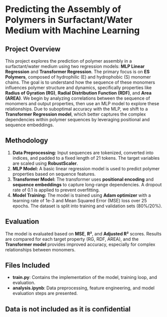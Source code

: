 # Predicting the Assembly of Polymers in Surfactant/Water Medium with Machine Learning

## Project Overview
This project explores the prediction of polymer assembly in a surfactant/water medium using two regression models: **MLP Linear Regression** and **Transformer Regression**. The primary focus is on **ES Polymers**, composed of hydrophilic (E) and hydrophobic (S) monomer chains. The goal is to understand how the sequence of these monomers influences polymer structure and dynamics, specifically properties like **Radius of Gyration (RG)**, **Radial Distribution Function (RDF)**, and **Area (AREA)**.
We begin by analyzing correlations between the sequence of monomers and output properties, then use an MLP model to explore these relationships. Due to suboptimal accuracy with the MLP, we shift to a **Transformer Regression model**, which better captures the complex dependencies within polymer sequences by leveraging positional and sequence embeddings.

## Methodology
1. **Data Preprocessing:** Input sequences are tokenized, converted into indices, and padded to a fixed length of 21 tokens. The target variables are scaled using **RobustScaler**.
2. **MLP Model:** A basic linear regression model is used to predict polymer properties based on sequence features.
3. **Transformer Model:** The transformer uses **positional encoding** and **sequence embeddings** to capture long-range dependencies. A dropout rate of 0.1 is applied to prevent overfitting.
4. **Model Training:** The model is trained using **Adam optimizer** with a learning rate of 1e-3 and Mean Squared Error (MSE) loss over 25 epochs. The dataset is split into training and validation sets (80%/20%).

## Evaluation
The model is evaluated based on **MSE**, **R²**, and **Adjusted R²** scores. Results are compared for each target property (RG, RDF, AREA), and the **Transformer model** provides improved accuracy, especially for complex relationships between monomers.

## Files Included
- **train.py**: Contains the implementation of the model, training loop, and evaluation.
- **analysis.ipynb**: Data preprocessing, feature engineering, and model evaluation steps are presented.

## Data is not included as it is confidential
